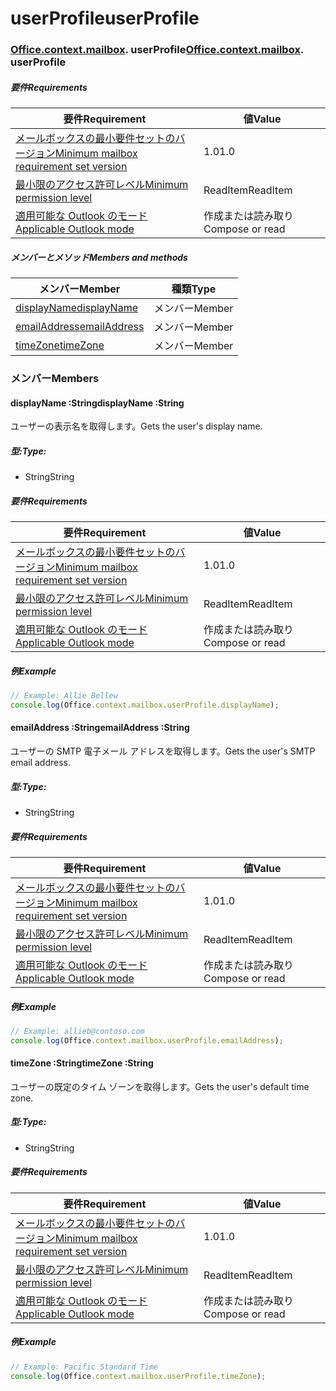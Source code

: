 # <a name="userprofile"></a><span data-ttu-id="bbc59-101">userProfile</span><span class="sxs-lookup"><span data-stu-id="bbc59-101">userProfile</span></span>

### <span data-ttu-id="bbc59-p101">[Office](Office.md)[.context](Office.context.md)[.mailbox](Office.context.mailbox.md). userProfile</span><span class="sxs-lookup"><span data-stu-id="bbc59-p101">[Office](Office.md)[.context](Office.context.md)[.mailbox](Office.context.mailbox.md). userProfile</span></span>

##### <a name="requirements"></a><span data-ttu-id="bbc59-104">要件</span><span class="sxs-lookup"><span data-stu-id="bbc59-104">Requirements</span></span>

|<span data-ttu-id="bbc59-105">要件</span><span class="sxs-lookup"><span data-stu-id="bbc59-105">Requirement</span></span>| <span data-ttu-id="bbc59-106">値</span><span class="sxs-lookup"><span data-stu-id="bbc59-106">Value</span></span>|
|---|---|
|[<span data-ttu-id="bbc59-107">メールボックスの最小要件セットのバージョン</span><span class="sxs-lookup"><span data-stu-id="bbc59-107">Minimum mailbox requirement set version</span></span>](/office/dev/add-ins/reference/requirement-sets/outlook-api-requirement-sets)| <span data-ttu-id="bbc59-108">1.0</span><span class="sxs-lookup"><span data-stu-id="bbc59-108">1.0</span></span>|
|[<span data-ttu-id="bbc59-109">最小限のアクセス許可レベル</span><span class="sxs-lookup"><span data-stu-id="bbc59-109">Minimum permission level</span></span>](https://docs.microsoft.com/outlook/add-ins/understanding-outlook-add-in-permissions)| <span data-ttu-id="bbc59-110">ReadItem</span><span class="sxs-lookup"><span data-stu-id="bbc59-110">ReadItem</span></span>|
|[<span data-ttu-id="bbc59-111">適用可能な Outlook のモード</span><span class="sxs-lookup"><span data-stu-id="bbc59-111">Applicable Outlook mode</span></span>](https://docs.microsoft.com/outlook/add-ins/#extension-points)| <span data-ttu-id="bbc59-112">作成または読み取り</span><span class="sxs-lookup"><span data-stu-id="bbc59-112">Compose or read</span></span>|

##### <a name="members-and-methods"></a><span data-ttu-id="bbc59-113">メンバーとメソッド</span><span class="sxs-lookup"><span data-stu-id="bbc59-113">Members and methods</span></span>

| <span data-ttu-id="bbc59-114">メンバー</span><span class="sxs-lookup"><span data-stu-id="bbc59-114">Member</span></span> | <span data-ttu-id="bbc59-115">種類</span><span class="sxs-lookup"><span data-stu-id="bbc59-115">Type</span></span> |
|--------|------|
| [<span data-ttu-id="bbc59-116">displayName</span><span class="sxs-lookup"><span data-stu-id="bbc59-116">displayName</span></span>](#displayname-string) | <span data-ttu-id="bbc59-117">メンバー</span><span class="sxs-lookup"><span data-stu-id="bbc59-117">Member</span></span> |
| [<span data-ttu-id="bbc59-118">emailAddress</span><span class="sxs-lookup"><span data-stu-id="bbc59-118">emailAddress</span></span>](#emailaddress-string) | <span data-ttu-id="bbc59-119">メンバー</span><span class="sxs-lookup"><span data-stu-id="bbc59-119">Member</span></span> |
| [<span data-ttu-id="bbc59-120">timeZone</span><span class="sxs-lookup"><span data-stu-id="bbc59-120">timeZone</span></span>](#timezone-string) | <span data-ttu-id="bbc59-121">メンバー</span><span class="sxs-lookup"><span data-stu-id="bbc59-121">Member</span></span> |

### <a name="members"></a><span data-ttu-id="bbc59-122">メンバー</span><span class="sxs-lookup"><span data-stu-id="bbc59-122">Members</span></span>

####  <a name="displayname-string"></a><span data-ttu-id="bbc59-123">displayName :String</span><span class="sxs-lookup"><span data-stu-id="bbc59-123">displayName :String</span></span>

<span data-ttu-id="bbc59-124">ユーザーの表示名を取得します。</span><span class="sxs-lookup"><span data-stu-id="bbc59-124">Gets the user's display name.</span></span>

##### <a name="type"></a><span data-ttu-id="bbc59-125">型:</span><span class="sxs-lookup"><span data-stu-id="bbc59-125">Type:</span></span>

*   <span data-ttu-id="bbc59-126">String</span><span class="sxs-lookup"><span data-stu-id="bbc59-126">String</span></span>

##### <a name="requirements"></a><span data-ttu-id="bbc59-127">要件</span><span class="sxs-lookup"><span data-stu-id="bbc59-127">Requirements</span></span>

|<span data-ttu-id="bbc59-128">要件</span><span class="sxs-lookup"><span data-stu-id="bbc59-128">Requirement</span></span>| <span data-ttu-id="bbc59-129">値</span><span class="sxs-lookup"><span data-stu-id="bbc59-129">Value</span></span>|
|---|---|
|[<span data-ttu-id="bbc59-130">メールボックスの最小要件セットのバージョン</span><span class="sxs-lookup"><span data-stu-id="bbc59-130">Minimum mailbox requirement set version</span></span>](/office/dev/add-ins/reference/requirement-sets/outlook-api-requirement-sets)| <span data-ttu-id="bbc59-131">1.0</span><span class="sxs-lookup"><span data-stu-id="bbc59-131">1.0</span></span>|
|[<span data-ttu-id="bbc59-132">最小限のアクセス許可レベル</span><span class="sxs-lookup"><span data-stu-id="bbc59-132">Minimum permission level</span></span>](https://docs.microsoft.com/outlook/add-ins/understanding-outlook-add-in-permissions)| <span data-ttu-id="bbc59-133">ReadItem</span><span class="sxs-lookup"><span data-stu-id="bbc59-133">ReadItem</span></span>|
|[<span data-ttu-id="bbc59-134">適用可能な Outlook のモード</span><span class="sxs-lookup"><span data-stu-id="bbc59-134">Applicable Outlook mode</span></span>](https://docs.microsoft.com/outlook/add-ins/#extension-points)| <span data-ttu-id="bbc59-135">作成または読み取り</span><span class="sxs-lookup"><span data-stu-id="bbc59-135">Compose or read</span></span>|

##### <a name="example"></a><span data-ttu-id="bbc59-136">例</span><span class="sxs-lookup"><span data-stu-id="bbc59-136">Example</span></span>

```js
// Example: Allie Bellew
console.log(Office.context.mailbox.userProfile.displayName);
```

####  <a name="emailaddress-string"></a><span data-ttu-id="bbc59-137">emailAddress :String</span><span class="sxs-lookup"><span data-stu-id="bbc59-137">emailAddress :String</span></span>

<span data-ttu-id="bbc59-138">ユーザーの SMTP 電子メール アドレスを取得します。</span><span class="sxs-lookup"><span data-stu-id="bbc59-138">Gets the user's SMTP email address.</span></span>

##### <a name="type"></a><span data-ttu-id="bbc59-139">型:</span><span class="sxs-lookup"><span data-stu-id="bbc59-139">Type:</span></span>

*   <span data-ttu-id="bbc59-140">String</span><span class="sxs-lookup"><span data-stu-id="bbc59-140">String</span></span>

##### <a name="requirements"></a><span data-ttu-id="bbc59-141">要件</span><span class="sxs-lookup"><span data-stu-id="bbc59-141">Requirements</span></span>

|<span data-ttu-id="bbc59-142">要件</span><span class="sxs-lookup"><span data-stu-id="bbc59-142">Requirement</span></span>| <span data-ttu-id="bbc59-143">値</span><span class="sxs-lookup"><span data-stu-id="bbc59-143">Value</span></span>|
|---|---|
|[<span data-ttu-id="bbc59-144">メールボックスの最小要件セットのバージョン</span><span class="sxs-lookup"><span data-stu-id="bbc59-144">Minimum mailbox requirement set version</span></span>](/office/dev/add-ins/reference/requirement-sets/outlook-api-requirement-sets)| <span data-ttu-id="bbc59-145">1.0</span><span class="sxs-lookup"><span data-stu-id="bbc59-145">1.0</span></span>|
|[<span data-ttu-id="bbc59-146">最小限のアクセス許可レベル</span><span class="sxs-lookup"><span data-stu-id="bbc59-146">Minimum permission level</span></span>](https://docs.microsoft.com/outlook/add-ins/understanding-outlook-add-in-permissions)| <span data-ttu-id="bbc59-147">ReadItem</span><span class="sxs-lookup"><span data-stu-id="bbc59-147">ReadItem</span></span>|
|[<span data-ttu-id="bbc59-148">適用可能な Outlook のモード</span><span class="sxs-lookup"><span data-stu-id="bbc59-148">Applicable Outlook mode</span></span>](https://docs.microsoft.com/outlook/add-ins/#extension-points)| <span data-ttu-id="bbc59-149">作成または読み取り</span><span class="sxs-lookup"><span data-stu-id="bbc59-149">Compose or read</span></span>|

##### <a name="example"></a><span data-ttu-id="bbc59-150">例</span><span class="sxs-lookup"><span data-stu-id="bbc59-150">Example</span></span>

```js
// Example: allieb@contoso.com
console.log(Office.context.mailbox.userProfile.emailAddress);
```

####  <a name="timezone-string"></a><span data-ttu-id="bbc59-151">timeZone :String</span><span class="sxs-lookup"><span data-stu-id="bbc59-151">timeZone :String</span></span>

<span data-ttu-id="bbc59-152">ユーザーの既定のタイム ゾーンを取得します。</span><span class="sxs-lookup"><span data-stu-id="bbc59-152">Gets the user's default time zone.</span></span>

##### <a name="type"></a><span data-ttu-id="bbc59-153">型:</span><span class="sxs-lookup"><span data-stu-id="bbc59-153">Type:</span></span>

*   <span data-ttu-id="bbc59-154">String</span><span class="sxs-lookup"><span data-stu-id="bbc59-154">String</span></span>

##### <a name="requirements"></a><span data-ttu-id="bbc59-155">要件</span><span class="sxs-lookup"><span data-stu-id="bbc59-155">Requirements</span></span>

|<span data-ttu-id="bbc59-156">要件</span><span class="sxs-lookup"><span data-stu-id="bbc59-156">Requirement</span></span>| <span data-ttu-id="bbc59-157">値</span><span class="sxs-lookup"><span data-stu-id="bbc59-157">Value</span></span>|
|---|---|
|[<span data-ttu-id="bbc59-158">メールボックスの最小要件セットのバージョン</span><span class="sxs-lookup"><span data-stu-id="bbc59-158">Minimum mailbox requirement set version</span></span>](/office/dev/add-ins/reference/requirement-sets/outlook-api-requirement-sets)| <span data-ttu-id="bbc59-159">1.0</span><span class="sxs-lookup"><span data-stu-id="bbc59-159">1.0</span></span>|
|[<span data-ttu-id="bbc59-160">最小限のアクセス許可レベル</span><span class="sxs-lookup"><span data-stu-id="bbc59-160">Minimum permission level</span></span>](https://docs.microsoft.com/outlook/add-ins/understanding-outlook-add-in-permissions)| <span data-ttu-id="bbc59-161">ReadItem</span><span class="sxs-lookup"><span data-stu-id="bbc59-161">ReadItem</span></span>|
|[<span data-ttu-id="bbc59-162">適用可能な Outlook のモード</span><span class="sxs-lookup"><span data-stu-id="bbc59-162">Applicable Outlook mode</span></span>](https://docs.microsoft.com/outlook/add-ins/#extension-points)| <span data-ttu-id="bbc59-163">作成または読み取り</span><span class="sxs-lookup"><span data-stu-id="bbc59-163">Compose or read</span></span>|

##### <a name="example"></a><span data-ttu-id="bbc59-164">例</span><span class="sxs-lookup"><span data-stu-id="bbc59-164">Example</span></span>

```js
// Example: Pacific Standard Time
console.log(Office.context.mailbox.userProfile.timeZone);
```